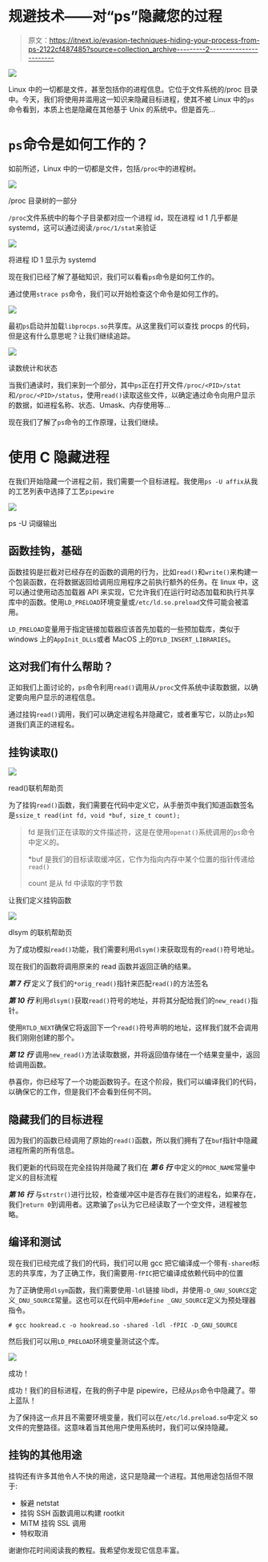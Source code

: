 # 规避技术——对“ps”隐藏您的过程

> 原文：<https://itnext.io/evasion-techniques-hiding-your-process-from-ps-2122cf487485?source=collection_archive---------2----------------------->

![](img/41f4247872469aa81b6b4058d23f03b3.png)

Linux 中的一切都是文件，甚至包括你的进程信息。它位于文件系统的/proc 目录中。今天，我们将使用并滥用这一知识来隐藏目标进程，使其不被 Linux 中的`ps`命令看到，本质上也是隐藏在其他基于 Unix 的系统中。但是首先…

# `ps`命令是如何工作的？

如前所述，Linux 中的一切都是文件，包括`/proc`中的进程树。

![](img/09d089a42a09f4b723b127eefe5cb762.png)

/proc 目录树的一部分

`/proc`文件系统中的每个子目录都对应一个进程 id，现在进程 id 1 几乎都是 systemd，这可以通过阅读`/proc/1/stat`来验证

![](img/a653a955314890ba5d002205a8336f78.png)

将进程 ID 1 显示为 systemd

现在我们已经了解了基础知识，我们可以看看`ps`命令是如何工作的。

通过使用`strace ps`命令，我们可以开始检查这个命令是如何工作的。

![](img/c3bb71fe67857dd21da6eede3cc548bf.png)

最初`ps`启动并加载`libprocps.so`共享库。从这里我们可以查找 procps 的代码，但是这有什么意思呢？让我们继续追踪。

![](img/d107dfded5fba8c4d4dd377b31919d1d.png)

读数统计和状态

当我们通读时，我们来到一个部分，其中`ps`正在打开文件`/proc/<PID>/stat`和`/proc/<PID>/status`，使用`read()`读取这些文件，以确定通过命令向用户显示的数据，如进程名称、状态、Umask、内存使用等...

现在我们了解了`ps`命令的工作原理，让我们继续。

# 使用 C 隐藏进程

在我们开始隐藏一个进程之前，我们需要一个目标进程。我使用`ps -U affix`从我的工艺列表中选择了工艺`pipewire`

![](img/f4ae1bfcf20abc6da2207fac7da6541d.png)

ps -U 词缀输出

## 函数挂钩，基础

函数挂钩是拦截对已经存在的函数的调用的行为，比如`read()`和`write()`来构建一个包装函数，在将数据返回给调用应用程序之前执行额外的任务。在 linux 中，这可以通过使用动态加载器 API 来实现，它允许我们在运行时动态加载和执行共享库中的函数。使用`LD_PRELOAD`环境变量或`/etc/ld.so.preload`文件可能会被滥用。

`LD_PRELOAD`变量用于指定链接加载器应该首先加载的一些预加载库，类似于 windows 上的`AppInit_DLLs`或者 MacOS 上的`DYLD_INSERT_LIBRARIES`。

## 这对我们有什么帮助？

正如我们上面讨论的，`ps`命令利用`read()`调用从`/proc`文件系统中读取数据，以确定要向用户显示的进程信息。

通过挂钩`read()`调用，我们可以确定进程名并隐藏它，或者重写它，以防止`ps`知道我们真正的进程名。

## 挂钩读取()

![](img/03c9a99d3fad51913ca747c6f8a60ec0.png)

read()联机帮助页

为了挂钩`read()`函数，我们需要在代码中定义它，从手册页中我们知道函数签名是`ssize_t read(int fd, void *buf, size_t count);`

> fd 是我们正在读取的文件描述符，这是在使用`openat()`系统调用的`ps`命令中定义的。
> 
> *buf 是我们的目标读取缓冲区，它作为指向内存中某个位置的指针传递给`read()`
> 
> count 是从 fd 中读取的字节数

让我们定义挂钩函数

![](img/dfb463c358083c8e98ca0e4d5f3bc2e2.png)

dlsym 的联机帮助页

为了成功模拟`read()`功能，我们需要利用`dlsym()`来获取现有的`read()`符号地址。

现在我们的函数将调用原来的 read 函数并返回正确的结果。

***第 7 行*** 定义了我们的`*orig_read()`指针来匹配`read()`的方法签名

***第 10 行*** 利用`dlsym()`获取`read()`符号的地址，并将其分配给我们的`new_read()`指针。

使用`RTLD_NEXT`确保它将返回下一个`read()`符号声明的地址，这样我们就不会调用我们刚刚创建的那个。

***第 12 行*** 调用`new_read()`方法读取数据，并将返回值存储在一个结果变量中，返回给调用函数。

恭喜你，你已经写了一个功能函数钩子。在这个阶段，我们可以编译我们的代码，以确保它的工作，但是我们不会看到任何不同。

## 隐藏我们的目标进程

因为我们的函数已经调用了原始的`read()`函数，所以我们拥有了在`buf`指针中隐藏进程所需的所有信息。

我们更新的代码现在完全挂钩并隐藏了我们在 ***第 6 行*** 中定义的`PROC_NAME`常量中定义的目标流程

***第 16 行*** 与`strstr()`进行比较，检查缓冲区中是否存在我们的进程名，如果存在，我们`return 0`到调用者。这欺骗了`ps`认为它已经读取了一个空文件，进程被忽略。

## 编译和测试

现在我们已经完成了我们的代码，我们可以用 gcc 把它编译成一个带有`-shared`标志的共享库，为了正确工作，我们需要用`-fPIC`把它编译成依赖代码中的位置

为了正确使用`dlsym`函数，我们需要使用`-ldl`链接 libdl，并使用`-D_GNU_SOURCE`定义`_DNU_SOURCE`常量。这也可以在代码中用`#define _GNU_SOURCE`定义为预处理器指令。

`# gcc hookread.c -o hookread.so -shared -ldl -fPIC -D_GNU_SOURCE`

然后我们可以用`LD_PRELOAD`环境变量测试这个库。

![](img/5c124c403cb413a9979dd1b6271471a9.png)

成功！

成功！我们的目标进程，在我的例子中是 pipewire，已经从`ps`命令中隐藏了。带上蓝队！

为了保持这一点并且不需要环境变量，我们可以在`/etc/ld.preload.so`中定义 so 文件的完整路径。这意味着当其他用户使用系统时，我们可以保持隐藏。

## 挂钩的其他用途

挂钩还有许多其他令人不快的用途，这只是隐藏一个进程。其他用途包括但不限于:

*   躲避 netstat
*   挂钩 SSH 函数调用以构建 rootkit
*   MiTM 挂钩 SSL 调用
*   特权取消

谢谢你花时间阅读我的教程。我希望你发现它信息丰富。